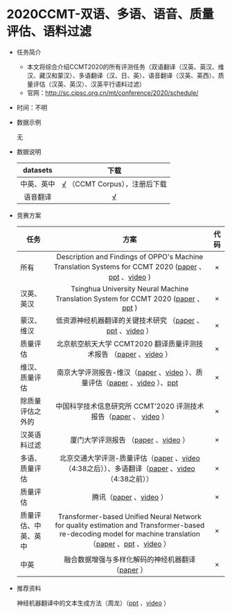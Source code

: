 # 2020CCMT-双语、多语、语音、质量评估、语料过滤

* 任务简介

  * 本文将综合介绍CCMT2020的所有评测任务（双语翻译（汉英、英汉、维汉、藏汉和蒙汉）、多语翻译（汉、日、英）、语音翻译（汉英、英西）、质量评估（汉英、英汉）、汉英平行语料过滤）
  * 官网：http://sc.cipsc.org.cn/mt/conference/2020/schedule/ 

* 时间：不明

* 数据示例

  无

* 数据说明

  |  datasets  |                             下载                             |
  | :--------: | :----------------------------------------------------------: |
  | 中英、英中 | [√](http://www.statmt.org/wmt20/translation-task.html#download) （CCMT Corpus），注册后下载 |
  |  语音翻译  |       [√](https://autosimtrans.github.io/2020/shared)        |

  

* 竞赛方案

  | 任务                 |                             方案                             | 代码 |
  | -------------------- | :----------------------------------------------------------: | :--: |
  | 所有                 | Description and Findings of OPPO's Machine Translation Systems for CCMT 2020 ([paper](http://sc.cipsc.org.cn/mt/conference/2020/papers/T20-2002.pdf) 、[ppt](http://sc.cipsc.org.cn/mt/conference/2020/downloads/ppts/T20-2002.pdf) 、[video](https://www.bilibili.com/video/BV1PD4y197ma?p=10) ) |  ×   |
  | 汉英、英汉           | Tsinghua University Neural Machine Translation System for CCMT 2020 ([paper](http://sc.cipsc.org.cn/mt/conference/2020/papers/T20-2003.pdf) 、[ppt](http://sc.cipsc.org.cn/mt/conference/2020/downloads/ppts/T20-2003.pdf) ) |  ×   |
  | 蒙汉、维汉           | 低资源神经机器翻译的关键技术研究 （[paper](http://sc.cipsc.org.cn/mt/conference/2020/papers/T20-2004.pdf) 、[ppt](http://sc.cipsc.org.cn/mt/conference/2020/downloads/ppts/T20-2004.pptx) 、[video](https://www.bilibili.com/video/BV1PD4y197ma?p=11) ） |  ×   |
  | 质量评估             | 北京航空航天大学 CCMT2020 翻译质量评测技术报告 （[paper](http://sc.cipsc.org.cn/mt/conference/2020/papers/T20-2005.pdf) 、[video](https://www.bilibili.com/video/BV1PD4y197ma?p=12) ） |  ×   |
  | 维汉、质量评估       | 南京大学评测报告-维汉（[paper](http://sc.cipsc.org.cn/mt/conference/2020/papers/T20-2006.pdf) 、[video](https://www.bilibili.com/video/BV1PD4y197ma?p=8) ）、质量评估（[paper](http://sc.cipsc.org.cn/mt/conference/2020/papers/T20-2007.pdf) 、[video](https://www.bilibili.com/video/BV1PD4y197ma?p=9) ）、[ppt](http://sc.cipsc.org.cn/mt/conference/2020/downloads/ppts/T20-2006_T20-2007.pdf) |  ×   |
  | 除质量评估之外的     | 中国科学技术信息研究所 CCMT’2020 评测技术报告（[paper](http://sc.cipsc.org.cn/mt/conference/2020/papers/T20-2008.pdf) 、 [video](https://www.bilibili.com/video/BV1PD4y197ma?p=19) ） |  ×   |
  | 汉英语料过滤         | 厦门大学评测报告 （[paper](http://sc.cipsc.org.cn/mt/conference/2020/papers/T20-2009.pdf) 、[video](https://www.bilibili.com/video/BV1PD4y197ma?p=14) ） |  ×   |
  | 多语、质量评估       | 北京交通大学评测-质量评估（[paper](http://sc.cipsc.org.cn/mt/conference/2020/papers/T20-2010.pdf) 、[video](https://www.bilibili.com/video/BV1PD4y197ma?p=15)（4:38之后））、多语翻译（[paper](http://sc.cipsc.org.cn/mt/conference/2020/papers/T20-2011.pdf) 、[video](https://www.bilibili.com/video/BV1PD4y197ma?p=15) （4:38之前）） |  ×   |
  | 质量评估             | 腾讯（[paper](http://sc.cipsc.org.cn/mt/conference/2020/papers/T20-2012.pdf) 、[video](https://www.bilibili.com/video/BV1PD4y197ma?p=16) ） |  ×   |
  | 质量评估、中英、英中 | Transformer-based Unified Neural Network for quality estimation and Transformer-based re-decoding model for machine translation（[paper](http://sc.cipsc.org.cn/mt/conference/2020/papers/T20-2013.pdf) 、[ppt](http://sc.cipsc.org.cn/mt/conference/2020/downloads/ppts/T20-2013.pptx) 、[video](https://www.bilibili.com/video/BV1PD4y197ma?p=13) ） |  ×   |
  | 中英                 | 融合数据增强与多样化解码的神经机器翻译（[paper](http://sc.cipsc.org.cn/mt/conference/2020/papers/T20-2014.pdf) ） |  ×   |

   

* 推荐资料

  神经机器翻译中的文本生成方法（周龙）（[ppt](http://sc.cipsc.org.cn/mt/conference/2020/downloads/ppts/Revisiting_Text_Generation_Methods_in_NMT.pdf) 、[video](https://www.bilibili.com/video/BV1PD4y197ma?p=1) ）

